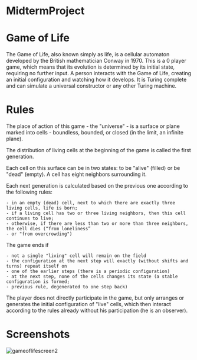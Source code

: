 # MidtermProject
# Game of Life
The Game of Life, also known simply as life, is a cellular automaton developed by the British mathematician Conway in 1970. This is a 0 player game, which means that its evolution is determined by its initial state, requiring no further input. A person interacts with the Game of Life, creating an initial configuration and watching how it develops. It is Turing complete and can simulate a universal constructor or any other Turing machine.

# Rules
The place of action of this game - the "universe" - is a surface or plane marked into cells - boundless,
bounded, or closed (in the limit, an infinite plane).

The distribution of living cells at the beginning of the game is called the first generation.

Each cell on this surface can be in two states: to be "alive" (filled)
or be "dead" (empty). A cell has eight neighbors surrounding it.

Each next generation is calculated based on the previous one according to the following rules:

    - in an empty (dead) cell, next to which there are exactly three living cells, life is born;
    - if a living cell has two or three living neighbors, then this cell continues to live;
    - otherwise, if there are less than two or more than three neighbors, the cell dies (“from loneliness”
    - or "from overcrowding")
    
The game ends if

    - not a single "living" cell will remain on the field
    - the configuration at the next step will exactly (without shifts and turns) repeat itself on
    - one of the earlier steps (there is a periodic configuration)
    - at the next step, none of the cells changes its state (a stable configuration is formed;
    - previous rule, degenerated to one step back)

The player does not directly participate in the game, but only arranges or generates the initial configuration of "live" cells,
which then interact according to the rules already without his participation (he is an observer).

# Screenshots
![gameoflifescreen2](https://user-images.githubusercontent.com/102854080/162586180-f735876f-6927-4f71-a522-b6dc1f796b19.png)



